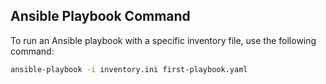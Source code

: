 ## Ansible Playbook Command

To run an Ansible playbook with a specific inventory file, use the following command:

```bash
ansible-playbook -i inventory.ini first-playbook.yaml
